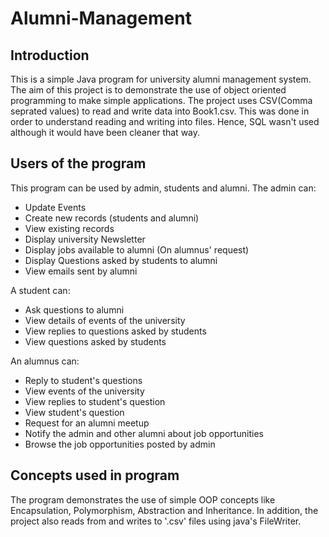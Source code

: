 # Alumni-Management
## Introduction
This is a simple Java program for university alumni management system. The aim of this project is to demonstrate the use of object oriented
programming to make simple applications. The project uses CSV(Comma seprated values) to read and write data into Book1.csv. This was done in order to understand reading and writing into files. Hence, SQL wasn't used although it would have been cleaner that way.

## Users of the program
This program can be used by admin, students and alumni.
The admin can:
* Update Events
* Create new records (students and alumni)
* View existing records
* Display university Newsletter
* Display jobs available to alumni (On alumnus' request)
* Display Questions asked by students to alumni
* View emails sent by alumni

A student can:
* Ask questions to alumni
* View details of events of the university
* View replies to questions asked by students
* View questions asked by students

An alumnus can:
* Reply to student's questions
* View events of the university
* View replies to student's question
* View student's question
* Request for an alumni meetup
* Notify the admin and other alumni about job opportunities
* Browse the job opportunities posted by admin

## Concepts used in program
The program demonstrates the use of simple OOP concepts like Encapsulation, Polymorphism, Abstraction and Inheritance.
In addition, the project also reads from and writes to '.csv' files using java's FileWriter.
